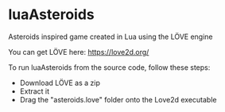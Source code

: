 # luaAsteroids
Asteroids inspired game created in Lua using the LÖVE engine

You can get LÖVE here:
https://love2d.org/

To run luaAsteroids from the source code, follow these steps:

* Download LÖVE as a zip
* Extract it
* Drag the "asteroids.love" folder onto the Love2d executable

